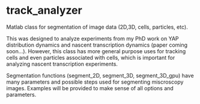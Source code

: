 # track_analyzer
Matlab class for segmentation of image data (2D,3D, cells, particles, etc). 

This was designed to analyze experiments from my PhD work on YAP distribution dynamics and nascent transcription dynamics (paper coming soon...). However, this class has more general purpose uses for tracking cells and even particles associated with cells, which is important for analyzing nascent transcription experiments. 

Segmentation functions (segment_2D, segment_3D, segment_3D_gpu) have many parameters and possible steps used for segmenting miscroscopy images. Examples will be provided to make sense of all options and parameters. 

